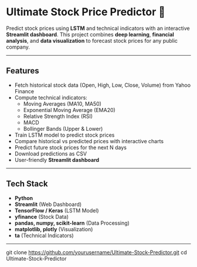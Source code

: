 # Ultimate Stock Price Predictor 🚀

Predict stock prices using **LSTM** and technical indicators with an interactive **Streamlit dashboard**. This project combines **deep learning**, **financial analysis**, and **data visualization** to forecast stock prices for any public company.

---

## Features
- Fetch historical stock data (Open, High, Low, Close, Volume) from Yahoo Finance
- Compute technical indicators:  
  - Moving Averages (MA10, MA50)  
  - Exponential Moving Average (EMA20)  
  - Relative Strength Index (RSI)  
  - MACD  
  - Bollinger Bands (Upper & Lower)
- Train LSTM model to predict stock prices
- Compare historical vs predicted prices with interactive charts
- Predict future stock prices for the next N days
- Download predictions as CSV
- User-friendly **Streamlit dashboard**

---

## Tech Stack
- **Python**  
- **Streamlit** (Web Dashboard)  
- **TensorFlow / Keras** (LSTM Model)  
- **yfinance** (Stock Data)  
- **pandas, numpy, scikit-learn** (Data Processing)  
- **matplotlib, plotly** (Visualization)  
- **ta** (Technical Indicators)

---
git clone https://github.com/yourusername/Ultimate-Stock-Predictor.git
cd Ultimate-Stock-Predictor
